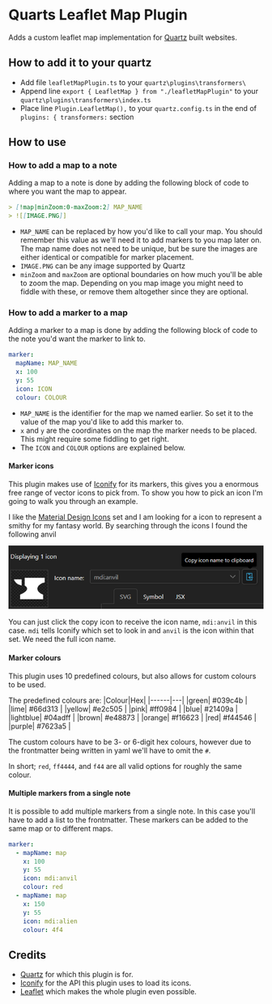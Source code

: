 # Quarts Leaflet Map Plugin

Adds a custom leaflet map implementation for [Quartz](https://github.com/jackyzha0/quartz) built websites.

## How to add it to your quartz

- Add file `leafletMapPlugin.ts` to your `quartz\plugins\transformers\`
- Append line `export { LeafletMap } from "./leafletMapPlugin"` to your `quartz\plugins\transformers\index.ts`
- Place line `Plugin.LeafletMap(),` to your `quartz.config.ts` in the end of `plugins: { transformers:` section

## How to use

### How to add a map to a note

Adding a map to a note is done by adding the following block of code to where you want the map to appear.

```md
> [!map|minZoom:0-maxZoom:2] MAP_NAME
> ![[IMAGE.PNG]]
```

- `MAP_NAME` can be replaced by how you'd like to call your map. You should remember this value as we'll need it to add markers to you map later on. The map name does not need to be unique, but be sure the images are either identical or compatible for marker placement.
- `IMAGE.PNG` can be any image supported by Quartz
- `minZoom` and `maxZoom` are optional boundaries on how much you'll be able to zoom the map. Depending on you map image you might need to fiddle with these, or remove them altogether since they are optional.

### How to add a marker to a map

Adding a marker to a map is done by adding the following block of code to the note you'd want the marker to link to.

```yaml
marker:
  mapName: MAP_NAME
  x: 100
  y: 55
  icon: ICON
  colour: COLOUR
```

- `MAP_NAME` is the identifier for the map we named earlier. So set it to the value of the map you'd like to add this marker to.
- `x` and `y` are the coordinates on the map the marker needs to be placed. This might require some fiddling to get right.
- The `ICON` and `COLOUR` options are explained below.

#### Marker icons

This plugin makes use of [Iconify](https://iconify.design/) for its markers, this gives you a enormous free range of vector icons to pick from. To show you how to pick an icon I'm going to walk you through an example.

I like the [Material Design Icons](https://icon-sets.iconify.design/mdi/) set and I am looking for a icon to represent a smithy for my fantasy world. By searching through the icons I found the following anvil

![alt text](docs/image.png)

You can just click the copy icon to receive the icon name, `mdi:anvil` in this case. `mdi` tells Iconify which set to look in and `anvil` is the icon within that set. We need the full icon name.

#### Marker colours

This plugin uses 10 predefined colours, but also allows for custom colours to be used.

The predefined colours are:
|Colour|Hex|
|------|---|
|green| #039c4b |
|lime| #66d313 |
|yellow| #e2c505 |
|pink| #ff0984 |
|blue| #21409a |
|lightblue| #04adff |
|brown| #e48873 |
|orange| #f16623 |
|red| #f44546 |
|purple| #7623a5 |

The custom colours have to be 3- or 6-digit hex colours, however due to the frontmatter being written in yaml we'll have to omit the `#`.

In short; `red`, `ff4444`, and `f44` are all valid options for roughly the same colour.

#### Multiple markers from a single note

It is possible to add multiple markers from a single note. In this case you'll have to add a list to the frontmatter. These markers can be added to the same map or to different maps.

```yaml
marker:
  - mapName: map
    x: 100
    y: 55
    icon: mdi:anvil
    colour: red
  - mapName: map
    x: 150
    y: 55
    icon: mdi:alien
    colour: 4f4
```

## Credits

- [Quartz](https://github.com/jackyzha0/quartz) for which this plugin is for.
- [Iconify](https://iconify.design/) for the API this plugin uses to load its icons.
- [Leaflet](https://github.com/Leaflet/Leaflet) which makes the whole plugin even possible.
